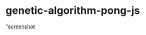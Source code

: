 # genetic-algorithm-pong-js

"[screenshot](https://github.com/renanstd/genetic-algorithm-pong-js/blob/master/screenshots/01.png)
